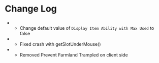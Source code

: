# Change Log

* * Change default value of `Display Item Ability with Max Used` to false
* * Fixed crash with getSlotUnderMouse()
* - Removed Prevent Farmland Trampled on client side